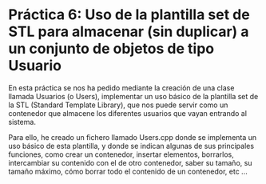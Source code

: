 ﻿# Práctica 6: Uso de la plantilla set de STL para almacenar (sin duplicar) a un conjunto de objetos de tipo Usuario

En esta práctica se nos ha pedido mediante la creación de una clase llamada Usuarios (o Users), implementar un uso básico de la plantilla set de la STL (Standard Template Library), que nos puede servir como un contenedor que almacene los diferentes usuarios que vayan entrando al sistema.

Para ello, he creado un fichero llamado Users.cpp donde se implementa un uso básico de esta plantilla, y donde se indican algunas de sus principales funciones, como crear un contenedor, insertar elementos, borrarlos, intercambiar su contenido con el de otro contenedor, saber su tamaño, su tamaño máximo, cómo borrar todo el contenido de un contenedor, etc ...


